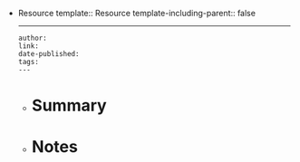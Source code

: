- Resource
  template:: Resource
  template-including-parent:: false
	- ---
	  author: 
	  link: 
	  date-published: 
	  tags: 
	  ---
	- # Summary
	- # Notes